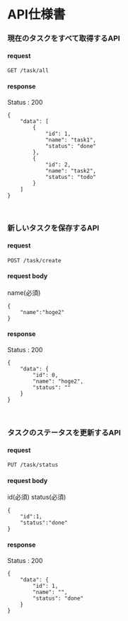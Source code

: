 # API仕様書


### 現在のタスクをすべて取得するAPI

#### request
```
GET /task/all
```

#### response
Status : 200
```
{
    "data": [
        {
            "id": 1,
            "name": "task1",
            "status": "done"
        },
        {
            "id": 2,
            "name": "task2",
            "status": "todo"
        }
    ]
}
```

<br>

### 新しいタスクを保存するAPI

#### request
```
POST /task/create
```

#### request body
name(必須)
```
{
    "name":"hoge2"
}
```

#### response
Status : 200
```
{
    "data": {
        "id": 0,
        "name": "hoge2",
        "status": ""
    }
}
```

<br>

### タスクのステータスを更新するAPI

#### request
```
PUT /task/status
```

#### request body
id(必須)
status(必須)
```
{
    "id":1,
    "status":"done"
}
```

#### response
Status : 200
```
{
    "data": {
        "id": 1,
        "name": "",
        "status": "done"
    }
}
```
